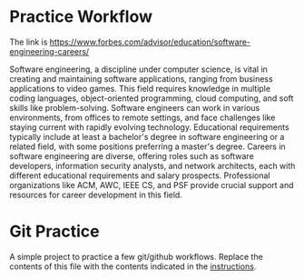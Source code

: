 # Practice Workflow 
The link is https://www.forbes.com/advisor/education/software-engineering-careers/

Software engineering, a discipline under computer science, is vital in creating and maintaining software applications, ranging from business applications to video games. This field requires knowledge in multiple coding languages, object-oriented programming, cloud computing, and soft skills like problem-solving. Software engineers can work in various environments, from offices to remote settings, and face challenges like staying current with rapidly evolving technology. Educational requirements typically include at least a bachelor's degree in software engineering or a related field, with some positions preferring a master's degree. Careers in software engineering are diverse, offering roles such as software developers, information security analysts, and network architects, each with different educational requirements and salary prospects. Professional organizations like ACM, AWC, IEEE CS, and PSF provide crucial support and resources for career development in this field.

# Git Practice
A simple project to practice a few git/github workflows.  Replace the contents of this file with the contents indicated in the [instructions](./instructions.md).
